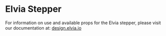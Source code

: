 # Elvia Stepper

For information on use and available props for the Elvia stepper, please visit our documentation at:
<a href="https://design.elvia.io/components/stepper#Overview">design.elvia.io</a>
